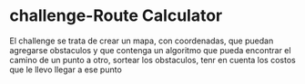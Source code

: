 # challenge-Route Calculator
 El challenge se trata de crear un mapa, con coordenadas, que puedan agregarse obstaculos y que contenga un algoritmo que pueda encontrar el camino de un punto a otro, sortear los obstaculos, tenr en cuenta los costos que le llevo llegar a ese punto
